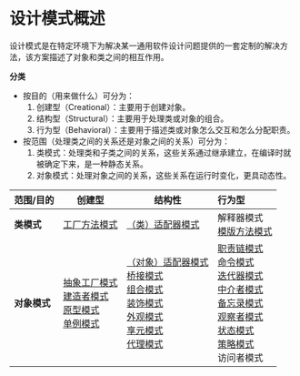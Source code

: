 # 设计模式概述

设计模式是在特定环境下为解决某一通用软件设计问题提供的一套定制的解决方法，该方案描述了对象和类之间的相互作用。

**分类**

- 按目的（用来做什么）可分为：
  1. 创建型（Creational）：主要用于创建对象。
  2. 结构型（Structural）：主要用于处理类或对象的组合。
  3. 行为型（Behavioral）：主要用于描述类或对象怎么交互和怎么分配职责。
- 按范围（处理类之间的关系还是对象之间的关系）可分为：
  1. 类模式：处理类和子类之间的关系，这些关系通过继承建立，在编译时就被确定下来，是一种静态关系。
  2. 对象模式：处理对象之间的关系，这些关系在运行时变化，更具动态性。

| 范围/目的    | 创建型                                                       | 结构性                                                       | 行为型                                                       |
| ------------ | ------------------------------------------------------------ | ------------------------------------------------------------ | :----------------------------------------------------------- |
| **类模式**   | [工厂方法模式](./04.工厂方法模式.md)                         | [（类）适配器模式](./09.适配器模式.md)                       | 解释器模式<br />[模版方法模式](./25.模版方法模式.md)         |
| **对象模式** | [抽象工厂模式](./05.抽象工厂模式.md)<br />[建造者模式](./06.建造者模式.md)<br />[原型模式](./07.原型模式.md)<br />[单例模式](./08.单例模式.md) | [（对象）适配器模式](./09.适配器模式.md)<br />[桥接模式](./10.桥接模式.md)<br />[组合模式](./11.组合模式.md)<br />[装饰模式](./12.装饰模式.md)<br />[外观模式](./13.外观模式.md)<br />[享元模式](./14.享元模式.md)<br />[代理模式](./15.代理模式.md) | [职责链模式](./16.职责链模式.md)<br />[命令模式](./17.命令模式.md)<br />[迭代器模式](./19.迭代器模式.md)<br />[中介者模式](./20.中介者模式.md)<br />[备忘录模式](./21.备忘录模式.md)<br />[观察者模式](./22.观察者模式.md)<br />[状态模式](./23.状态模式.md)<br />[策略模式](./24.策略模式.md)<br />访问者模式 |

